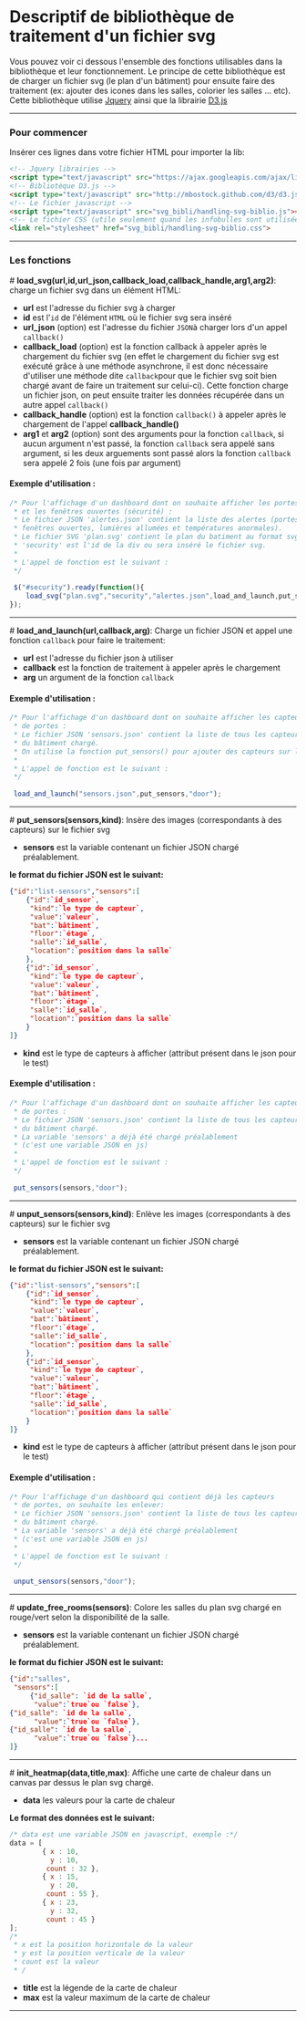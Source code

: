 Descriptif de bibliothèque de traitement d'un fichier svg
=====================


Vous pouvez voir ci dessous l'ensemble des fonctions utilisables dans la bibliothèque et leur fonctionnement. Le principe de cette bibliothèque est de charger un fichier svg (le plan d'un bâtiment) pour ensuite faire des traitement (ex: ajouter des icones dans les salles, colorier les salles ... etc).
Cette bibliothèque utilise [Jquery][1] ainsi que la librairie [D3.js][2]

----------


### Pour commencer
Insérer ces lignes dans votre fichier HTML pour importer la lib:

```html
<!-- Jquery librairies -->
<script type="text/javascript" src="https://ajax.googleapis.com/ajax/libs/jquery/1.7.1/jquery.min.js"></script> 
<!-- Bibliotèque D3.js -->
<script type="text/javascript" src="http://mbostock.github.com/d3/d3.js"></script>
<!-- Le fichier javascript -->
<script type="text/javascript" src="svg_bibli/handling-svg-biblio.js"></script>
<!-- Le fichier CSS (utile seulement quand les infobulles sont utilisées) -->
<link rel="stylesheet" href="svg_bibli/handling-svg-biblio.css">
```
---------

### Les fonctions

\# **load_svg(url,id,url_json,callback_load,callback_handle,arg1,arg2)**:
charge un fichier svg dans un élément HTML:
- **url** est l'adresse du fichier svg à charger
- **id** est l'`id` de l'élément `HTML` où le fichier svg sera inséré
- **url_json** (option) est l'adresse du fichier `JSON`à charger lors d'un appel `callback()`
- **callback_load** (option) est la fonction callback à appeler après le chargement du fichier svg (en effet le chargement du fichier svg est exécuté grâce à une méthode asynchrone, il est donc nécessaire d'utiliser une méthode dite `callback`pour que le fichier svg soit bien chargé avant de faire un traitement sur celui-ci). Cette fonction charge un fichier json, on peut ensuite traiter les données récupérée dans un autre appel `callback()`
- **callback_handle** (option) est la fonction `callback()` à appeler après le chargement de l'appel **callback_handle()**
- **arg1** et **arg2** (option) sont des arguments pour la fonction `callback`, si aucun argument n'est passé, la fonction `callback` sera appelé sans argument, si les deux arguements sont passé alors la fonction `callback` sera appelé 2 fois (une fois par argument)

#### Exemple d'utilisation :
```javascript
/* Pour l'affichage d'un dashboard dont on souhaite afficher les portes
 * et les fenêtres ouvertes (sécurité) :
 * Le fichier JSON 'alertes.json' contient la liste des alertes (portes ouvertes,
 * fenêtres ouvertes, lumières allumées et températures anormales).
 * Le fichier SVG 'plan.svg' contient le plan du batiment au format svg.
 * 'security' est l'id de la div ou sera inséré le fichier svg.
 * 
 * L'appel de fonction est le suivant :
 */
 
 $("#security").ready(function(){
    load_svg("plan.svg","security","alertes.json",load_and_launch,put_sensors,"door","window");
});
```
-----------------


\# **load_and_launch(url,callback,arg)**:
Charge un fichier JSON et appel une fonction `callback` pour faire le traitement:
- **url** est l'adresse du fichier json à utiliser
- **callback** est la fonction de traitement à appeler après le chargement
- **arg** un argument de la fonction `callback`

#### Exemple d'utilisation :
```javascript
/* Pour l'affichage d'un dashboard dont on souhaite afficher les capteurs 
 * de portes :
 * Le fichier JSON 'sensors.json' contient la liste de tous les capteurs
 * du bâtiment chargé.
 * On utilise la fonction put_sensors() pour ajouter des capteurs sur le plan svg
 * 
 * L'appel de fonction est le suivant :
 */
 
 load_and_launch("sensors.json",put_sensors,"door");
```
-----------------


\# **put_sensors(sensors,kind)**:
Insère des images (correspondants à des capteurs) sur le fichier svg
- **sensors** est la variable contenant un fichier JSON chargé préalablement.

**le format du fichier JSON est le suivant:**
```json
{"id":"list-sensors","sensors":[
    {"id":`id_sensor`,
     "kind":`le type de capteur`,
     "value":`valeur`,
     "bat":`bâtiment`,
     "floor":`étage`,
     "salle":`id_salle`,
     "location":`position dans la salle`
    },
    {"id":`id_sensor`,
     "kind":`le type de capteur`,
     "value":`valeur`,
     "bat":`bâtiment`,
     "floor":`étage`,
     "salle":`id_salle`,
     "location":`position dans la salle`
    }
]}
```

- **kind** est le type de capteurs à afficher (attribut présent dans le json pour le test)

#### Exemple d'utilisation :
```javascript
/* Pour l'affichage d'un dashboard dont on souhaite afficher les capteurs 
 * de portes :
 * Le fichier JSON 'sensors.json' contient la liste de tous les capteurs
 * du bâtiment chargé.
 * La variable 'sensors' a déjà été chargé préalablement
 * (c'est une variable JSON en js)
 * 
 * L'appel de fonction est le suivant :
 */
 
 put_sensors(sensors,"door");
```

-----------------

\# **unput_sensors(sensors,kind)**:
Enlève les images (correspondants à des capteurs) sur le fichier svg
- **sensors** est la variable contenant un fichier JSON chargé préalablement.

 **le format du fichier JSON est le suivant:**
```json
{"id":"list-sensors","sensors":[
    {"id":`id_sensor`,
     "kind":`le type de capteur`,
     "value":`valeur`,
     "bat":`bâtiment`,
     "floor":`étage`,
     "salle":`id_salle`,
     "location":`position dans la salle`
    },
    {"id":`id_sensor`,
     "kind":`le type de capteur`,
     "value":`valeur`,
     "bat":`bâtiment`,
     "floor":`étage`,
     "salle":`id_salle`,
     "location":`position dans la salle`
    }
]}
```

- **kind** est le type de capteurs à afficher (attribut présent dans le json pour le test)

#### Exemple d'utilisation :
```javascript
/* Pour l'affichage d'un dashboard qui contient déjà les capteurs 
 * de portes, on souhaite les enlever:
 * Le fichier JSON 'sensors.json' contient la liste de tous les capteurs
 * du bâtiment chargé.
 * La variable 'sensors' a déjà été chargé préalablement
 * (c'est une variable JSON en js)
 * 
 * L'appel de fonction est le suivant :
 */
 
 unput_sensors(sensors,"door");
```
-----------------
\# **update_free_rooms(sensors)**:
Colore les salles du plan svg chargé en rouge/vert selon la disponibilité de la salle.
- **sensors** est la variable contenant un fichier JSON chargé préalablement.

 **le format du fichier JSON est le suivant:**
```json
{"id":"salles",
 "sensors":[
     {"id_salle": `id de la salle`,
      "value":`true`ou `false`},
{"id_salle": `id de la salle`,
      "value":`true`ou `false`},
{"id_salle": `id de la salle`,
      "value":`true`ou `false`}...
]}
```


-----------------
\# **init_heatmap(data,title,max)**:
Affiche une carte de chaleur dans un canvas par dessus le plan svg chargé.
- **data** les valeurs pour la carte de chaleur

 **Le format des données est le suivant:**
```javascript
/* data est une variable JSON en javascript, exemple :*/
data = [
        { x : 10,
          y : 10,
         count : 32 },
        { x : 15,
          y : 20,
         count : 55 },
        { x : 23,
          y : 32,
         count : 45 }
];
/*
 * x est la position horizontale de la valeur
 * y est la position verticale de la valeur
 * count est la valeur
 * /
```
- **title** est la légende de la carte de chaleur
- **max** est la valeur maximum de la carte de chaleur

-----------------


  [1]: http://jquery.com/
  [2]: http://d3js.org/